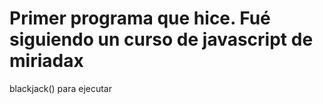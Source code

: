 # Primer programa que hice. Fué siguiendo un curso de javascript de miriadax

blackjack() para ejecutar
